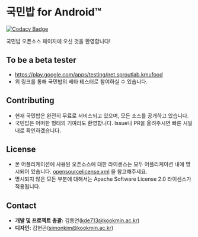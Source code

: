 # 국민밥 for Android™

[![Codacy Badge](https://api.codacy.com/project/badge/Grade/88b884c77a56479d8c8101dff4400e75)](https://www.codacy.com/app/kde713/kmufood-android?utm_source=github.com&amp;utm_medium=referral&amp;utm_content=kde713/kmufood-android&amp;utm_campaign=Badge_Grade)

국민밥 오픈소스 페이지에 오신 것을 환영합니다!



## To be a beta tester

- https://play.google.com/apps/testing/net.sproutlab.kmufood
- 위 링크를 통해 국민밥의 베타 테스터로 참여하실 수 있습니다.



## Contributing

- 현재 국민밥은 완전히 무료로 서비스되고 있으며, 모든 소스를 공개하고 있습니다.
- 국민밥은 어떠한 형태의 기여라도 환영합니다. Issue나 PR을 올려주시면 빠른 시일 내로 확인하겠습니다.


## License

- 본 어플리케이션에 사용된 오픈소스에 대한 라이센스는 모두 어플리케이션 내에 명시되어 있습니다. [opensourcelicense.xml](app/src/main/res/raw/opensourcelicense.xml) 을 참고해주세요.
- 명시되지 않은 모든 부분에 대해서는 Apache Software License 2.0 라이센스가 적용됩니다.


## Contact

- **개발 및 프로젝트 총괄:** 김동언(kde713@kookmin.ac.kr)
- **디자인:** 김현곤(simonkim@kookmin.ac.kr)
